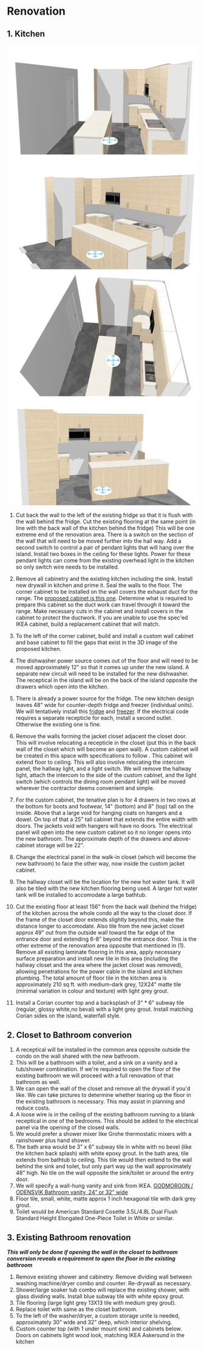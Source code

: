 # Renovation

## 1. Kitchen

![Render1](/kitchen_renders/kitchen1.png)
![Render2](/kitchen_renders/kitchen2.png)
![Render3](/kitchen_renders/kitchen3.png)
![Render4](/kitchen_renders/kitchen4.png)

1. Cut back the wall to the left of the existing fridge so that it is flush with the wall behind the fridge. Cut the existing flooring at the same point (in line with the back wall of the kitchen behind the fridge) This will be one extreme end of the renovation area. There is a switch on the section of the wall that will need to be moved further into the hall way. Add a second switch to control a pair of pendant lights that will hang over the island. Install two boxes in the ceiling for these lights. Power for these pendant lights can come from the existing overhead light in the kitchen so only switch wire needs to be installed.

2. Remove all cabinetry and the existing kitchen including the sink. Install new drywall in kitchen and prime it. Seal the walls to the floor. The corner cabinet to be installed on the wall covers the exhaust duct for the range. The [proposed cabinet is this one](https://www.ikea.com/ca/en/assembly_instructions/sektion-corner-wall-cabinet-frame-white__AA-2246250-2-2.pdf). Determine what is required to prepare this cabinet so the duct work can travel through it toward the range. Make necessary cuts in the cabinet and install covers in the cabinet to protect the ductwork. If you are unable to use the spec'ed IKEA cabinet, build a replacement cabinet that will match.

3. To the left of the corner cabinet, build and install a custom wall cabinet and base cabinet to fill the gaps that exist in the 3D image of the proposed kitchen.

4. The dishwasher power source comes out of the floor and will need to be moved approximately 12" so that it comes up under the new island. A separate new circuit will need to be installed for the new dishwasher. The receptical in the island will be on the back of the island opposite the drawers which open into the kitchen.

5. There is already a power source for the fridge. The new kitchen design leaves 48" wide for counter-depth fridge and freezer (individual units). We will tentatively install this [fridge](https://www.canadianappliance.ca/product/LG_LRONC1404V_Column_Refrigerators_LG_LRONC1404V.html) and [freezer](https://www.canadianappliance.ca/product/LG_LROFC1104V_Upright_Freezers_LG_LROFC1104V.html). If the electrical code requires a separate recepticle for each, install a second outlet. Otherwise the existing one is fine.

6. Remove the walls forming the jacket closet adjacent the closet door. This will involve relocating a recepticle in the closet (put this in the back wall of the closet which will become an open wall). A custom cabinet will be created in this space with specifications to follow <TBD>. This cabinet will extend floor to ceiling. This will also involve relocating the intercom panel, the hallway light, and a light switch. We will remove the hallway light, attach the intercom to the side of the custom cabinet, and the light switch (which controls the dining room pendant light) will be moved wherever the contractor deems convenient and simple.

7. For the custom cabinet, the tenative plan is for 4 drawers in two rows at the bottom for boots and footwear, 14" (bottom) and 8" (top) tall on the inside. Above that a large void for hanging coats on hangers and a dowel. On top of that a 25" tall cabinet that extends the entire width with doors. The jackets void with hangers will have no doors. The electrical panel will open into the new custom cabinet so it no longer opens into the new bathroom. The approximate depth of the drawers and above-cabinet storage will be 22".

8. Change the electrical panel in the walk-in closet (which will become the new bathroom) to face the other way, now inside the custom jacket cabinet.

9. The hallway closet will be the location for the new hot water tank. It will also be tiled with the new kitchen flooring being used. A larger hot water tank will be installed to accomodate a large bathtub.

10. Cut the existing floor at least 156" from the back wall (behind the fridge) of the kitchen across the whole condo all the way to the closet door. If the frame of the closet door extends slightly beyond this, make the distance longer to accomodate. Also tile from the new jacket closet approx 49" out from the outside wall toward the far edge of the entrance door and extending 6-8" beyond the entrance door. This is the other extreme of the renovation area opposite that mentioned in (1). Remove all existing laminate flooring in this area, apply necessary surface preparation and install new tile in this area (including the hallway closet and the area where the jacket closet was removed), allowing penetrations for the power cable in the island and kitchen plumbing. The total amount of floor tile in the kitchen area is approximately 210 sq ft. with medium-dark grey, 12X24" matte tile (minimal variation in colour and texture) with light grey grout. 

11. Install a Corian counter top and a backsplash of 3" * 6" subway tile (regular, glossy white,no beval) with a light grey grout. Install matching Corian sides on the island, waterfall style.

## 2. Closet to Bathroom converion

1. A receptical will be installed in the common area opposite outside the condo on the wall shared with the new bathroom.
2. This will be a bathroom with a toilet, and a sink on a vanity and a tub/shower combination. If we're required to open the floor of the existing bathroom we will proceed with a full renovation of that bathroom as well.
3. We can open the wall of the closet and remove all the drywall if you'd like. We can take pictures to determine whether tearing up the floor in the existing bathroom is necessary. This may assist in planning and reduce costs.
4. A loose wire is in the ceiling of the existing bathroom running to a blank receptical in one of the bedrooms. This should be added to the electrical panel via the opening of the closed walls.
5. We would prefer a shower mixer like Grohe thermostatic mixers with a rainshower plus hand shower.
6. The bath area would be 3" x 6" subway tile in white with no bevel (like the kitchen back splash) with white epoxy grout. In the bath area, tile extends from bathtub to ceiling. This tile would then extend to the wall behind the sink and toilet, but only part way up the wall approximately 48" high. No tile on the wall opposite the sink/toilet or around the entry door.
7. We will specify a wall-hung vanity and sink from IKEA. [GODMORGON / ODENSVIK Bathroom vanity, 24” or 32” wide](https://www.ikea.com/ca/en/p/godmorgon-odensvik-bathroom-vanity-brown-stained-ash-effect-dalskaer-faucet-s09305186/)
8. Floor tile, small, white, matte approx 1 inch hexagonal tile with dark grey grout.
9. Toilet would be American Standard Cosette 3.5L/4.8L Dual Flush Standard Height Elongated One-Piece Toilet in White or similar.

## 3. Existing Bathroom renovation

***This will only be done if opening the wall in the closet to bathroom conversion reveals a requirement to open the floor in the existing bathroom***

1. Remove existing shower and cabinetry. Remove dividing wall between washing machine/dryer combo and counter. Re-drywall as necessary.
2. Shower/large soaker tub combo will replace the existing shower, with glass dividing walls. Install blue subway tile with white epoxy grout.
3. Tile flooring (large light grey 13X13 tile with medium grey grout).
4. Replace toilet with same as the closet bathroom.
5. To the left of the washer/dryer, a custom storage unite is needed, approximately 30” wide and 32” deep, which interior shelving.
6. Custom counter top (with 1 under mount sink) and cabinets below. Doors on cabinets light wood look, matching IKEA Askersund in the kitchen

